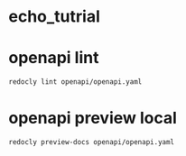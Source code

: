 # echo_tutrial

# openapi lint

```bash
redocly lint openapi/openapi.yaml
```

# openapi preview local

```bash
redocly preview-docs openapi/openapi.yaml
```
